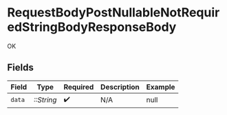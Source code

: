 # RequestBodyPostNullableNotRequiredStringBodyResponseBody

OK


## Fields

| Field              | Type               | Required           | Description        | Example            |
| ------------------ | ------------------ | ------------------ | ------------------ | ------------------ |
| `data`             | *::String*         | :heavy_check_mark: | N/A                | null               |